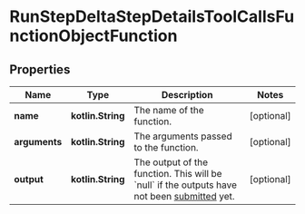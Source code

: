 
# RunStepDeltaStepDetailsToolCallsFunctionObjectFunction

## Properties
| Name | Type | Description | Notes |
| ------------ | ------------- | ------------- | ------------- |
| **name** | **kotlin.String** | The name of the function. |  [optional] |
| **arguments** | **kotlin.String** | The arguments passed to the function. |  [optional] |
| **output** | **kotlin.String** | The output of the function. This will be &#x60;null&#x60; if the outputs have not been [submitted](/docs/api-reference/runs/submitToolOutputs) yet. |  [optional] |



